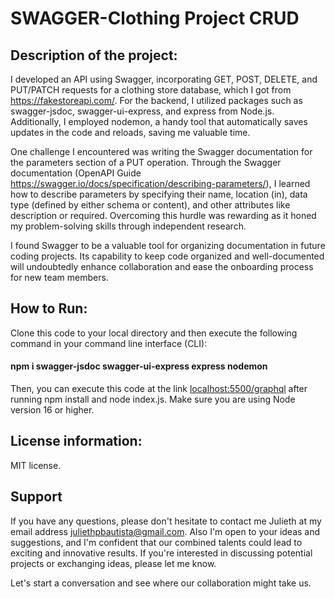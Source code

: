 
# SWAGGER-Clothing Project CRUD


## Description of the project:
I developed an API using Swagger, incorporating GET, POST, DELETE, and PUT/PATCH requests for a clothing store database, which I got from <https://fakestoreapi.com/>. For the backend, I utilized packages such as swagger-jsdoc, swagger-ui-express, and express from Node.js. Additionally, I employed nodemon, a handy tool that automatically saves updates in the code and reloads, saving me valuable time.

One challenge I encountered was writing the Swagger documentation for the parameters section of a PUT operation. Through the Swagger documentation (OpenAPI Guide <https://swagger.io/docs/specification/describing-parameters/>), I learned how to describe parameters by specifying their name, location (in), data type (defined by either schema or content), and other attributes like description or required. Overcoming this hurdle was rewarding as it honed my problem-solving skills through independent research.

I found Swagger to be a valuable tool for organizing documentation in future coding projects. Its capability to keep code organized and well-documented will undoubtedly enhance collaboration and ease the onboarding process for new team members.

## How to Run:
Clone this code to your local directory and then execute the following command in your command line interface (CLI):

#### npm i swagger-jsdoc swagger-ui-express express nodemon

Then, you can execute this code at the link <localhost:5500/graphql> after running npm install and node index.js. Make sure you are using Node version 16 or higher.

## License information:
MIT license.

## Support
If you have any questions, please don't hesitate to contact me Julieth at my email address <juliethpbautista@gmail.com>. Also I'm open to your ideas and suggestions, and I'm confident that our combined talents could lead to exciting and innovative results. If you're interested in discussing potential projects or exchanging ideas, please let me know.

Let's start a conversation and see where our collaboration might take us.


